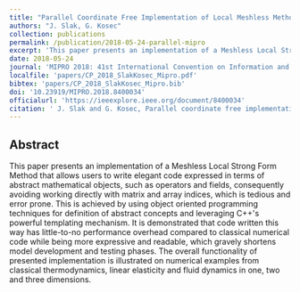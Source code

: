 ```yaml
---
title: "Parallel Coordinate Free Implementation of Local Meshless Method"
authors: "J. Slak, G. Kosec"
collection: publications
permalink: /publication/2018-05-24-parallel-mipro
excerpt: 'This paper presents an implementation of a Meshless Local Strong Form Method that allows users to write elegant code expressed in terms of abstract mathematical objects.'
date: 2018-05-24
journal: 'MIPRO 2018: 41st International Convention on Information and Communication Technology, Electronics and Microelectronics, May 21–25, 2018, Opatija, Croatia'
localfile: 'papers/CP_2018_SlakKosec_Mipro.pdf'
bibtex: 'papers/CP_2018_SlakKosec_Mipro.bib'
doi: '10.23919/MIPRO.2018.8400034'
officialurl: 'https://ieeexplore.ieee.org/document/8400034'
citation: ' J. Slak and G. Kosec, Parallel coordinate free implementation of local meshless method, in: MIPRO 2018: 41st International Convention on Information and Communication Technology, Electronics and Microelectronics, May 21–25, 2018, Opatija, Croatia (ed. K. Skala), MIPRO proceedings, IEEE, Croatian Society for Information and Communication Technology, Electronics and Microelectronics, 2018 pp. 194–200, doi:10.23919/mipro.2018.8400034.'
---
```


## Abstract

This paper presents an implementation of a Meshless Local Strong Form Method that allows
users to write elegant code expressed in terms of abstract mathematical objects, such as
operators and fields, consequently avoiding working directly with matrix and array indices,
which is tedious and error prone. This is achieved by using object oriented programming
techniques for definition of abstract concepts and leveraging C++'s powerful templating
mechanism. It is demonstrated that code written this way has little-to-no performance
overhead compared to classical numerical code while being more expressive and readable,
which gravely shortens model development and testing phases. The overall functionality of
presented implementation is illustrated on numerical examples from classical
thermodynamics, linear elasticity and fluid dynamics in one, two and three dimensions.
